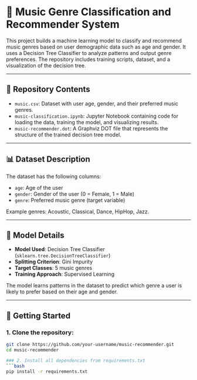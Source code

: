 # 🎵 Music Genre Classification and Recommender System

This project builds a machine learning model to classify and recommend music genres based on user demographic data such as age and gender. It uses a Decision Tree Classifier to analyze patterns and output genre preferences. The repository includes training scripts, dataset, and a visualization of the decision tree.

---

## 📁 Repository Contents

- `music.csv`: Dataset with user age, gender, and their preferred music genres.
- `music-classification.ipynb`: Jupyter Notebook containing code for loading the data, training the model, and visualizing results.
- `music-recommender.dot`: A Graphviz DOT file that represents the structure of the trained decision tree model.

---

## 📊 Dataset Description

The dataset has the following columns:

- `age`: Age of the user
- `gender`: Gender of the user (0 = Female, 1 = Male)
- `genre`: Preferred music genre (target variable)

Example genres: Acoustic, Classical, Dance, HipHop, Jazz.

---

## 🧠 Model Details

- **Model Used**: Decision Tree Classifier (`sklearn.tree.DecisionTreeClassifier`)
- **Splitting Criterion**: Gini Impurity
- **Target Classes**: 5 music genres
- **Training Approach**: Supervised Learning

The model learns patterns in the dataset to predict which genre a user is likely to prefer based on their age and gender.

---

## 🚀 Getting Started

### 1. Clone the repository:
```bash
git clone https://github.com/your-username/music-recommender.git
cd music-recommender

### 2. Install all dependencies from requirements.txt
```bash
pip install -r requirements.txt


